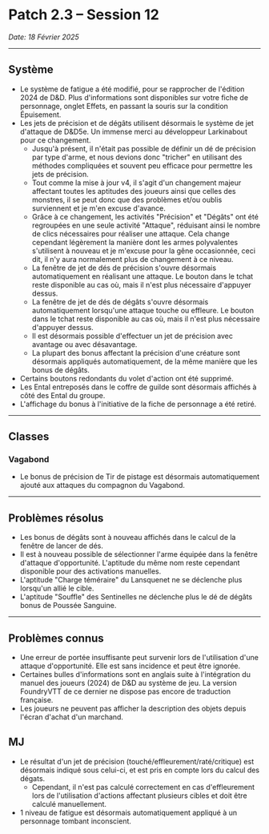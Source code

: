# Patch 2.3 – Session 12
_Date: 18 Février 2025_

---

## Système

- Le système de fatigue a été modifié, pour se rapprocher de l'édition 2024 de D&D. Plus d'informations sont disponibles sur votre fiche de personnage, onglet Effets, en passant la souris sur la condition Épuisement.
- Les jets de précision et de dégâts utilisent désormais le système de jet d'attaque de D&D5e. Un immense merci au développeur Larkinabout pour ce changement.
	- Jusqu'à présent, il n'était pas possible de définir un dé de précision par type d'arme, et nous devions donc "tricher" en utilisant des méthodes compliquées et souvent peu efficace pour permettre les jets de précision.
	- Tout comme la mise à jour v4, il s'agit d'un changement majeur affectant toutes les aptitudes des joueurs ainsi que celles des monstres, il se peut donc que des problèmes et/ou oublis surviennent et je m'en excuse d'avance.
	- Grâce à ce changement, les activités "Précision" et "Dégâts" ont été regroupées en une seule activité "Attaque", réduisant ainsi le nombre de clics nécessaires pour réaliser une attaque. Cela change cependant légèrement la manière dont les armes polyvalentes s'utilisent à nouveau et je m'excuse pour la gêne occasionnée, ceci dit, il n'y aura normalement plus de changement à ce niveau.
	- La fenêtre de jet de dés de précision s'ouvre désormais automatiquement en réalisant une attaque. Le bouton dans le tchat reste disponible au cas où, mais il n'est plus nécessaire d'appuyer dessus.
	- La fenêtre de jet de dés de dégâts s'ouvre désormais automatiquement lorsqu'une attaque touche ou effleure. Le bouton dans le tchat reste disponible au cas où, mais il n'est plus nécessaire d'appuyer dessus.
	- Il est désormais possible d'effectuer un jet de précision avec avantage ou avec désavantage.
	- La plupart des bonus affectant la précision d'une créature sont désormais appliqués automatiquement, de la même manière que les bonus de dégâts.
- Certains boutons redondants du volet d'action ont été supprimé.
- Les Ental entreposés dans le coffre de guilde sont désormais affichés à côté des Ental du groupe.
- L'affichage du bonus à l'initiative de la fiche de personnage a été retiré.

---

## Classes

### Vagabond

- Le bonus de précision de Tir de pistage est désormais automatiquement ajouté aux attaques du compagnon du Vagabond.

---

## Problèmes résolus

- Les bonus de dégâts sont à nouveau affichés dans le calcul de la fenêtre de lancer de dés.
- Il est à nouveau possible de sélectionner l'arme équipée dans la fenêtre d'attaque d'opportunité. L'aptitude du même nom reste cependant disponible pour des activations manuelles.
- L'aptitude "Charge téméraire" du Lansquenet ne se déclenche plus lorsqu'un allié le cible.
- L'aptitude "Souffle" des Sentinelles ne déclenche plus le dé de dégâts bonus de Poussée Sanguine.

---

## Problèmes connus

- Une erreur de portée insuffisante peut survenir lors de l'utilisation d'une attaque d'opportunité. Elle est sans incidence et peut être ignorée.
- Certaines bulles d'informations sont en anglais suite à l'intégration du manuel des joueurs (2024) de D&D au système de jeu. La version FoundryVTT de ce dernier ne dispose pas encore de traduction française.
- Les joueurs ne peuvent pas afficher la description des objets depuis l'écran d'achat d'un marchand.

## MJ

- Le résultat d'un jet de précision (touché/effleurement/raté/critique) est désormais indiqué sous celui-ci, et est pris en compte lors du calcul des dégats.
	- Cependant, il n'est pas calculé correctement en cas d'effleurement lors de l'utilisation d'actions affectant plusieurs cibles et doit être calculé manuellement. 
- 1 niveau de fatigue est désormais automatiquement appliqué à un personnage tombant inconscient.
